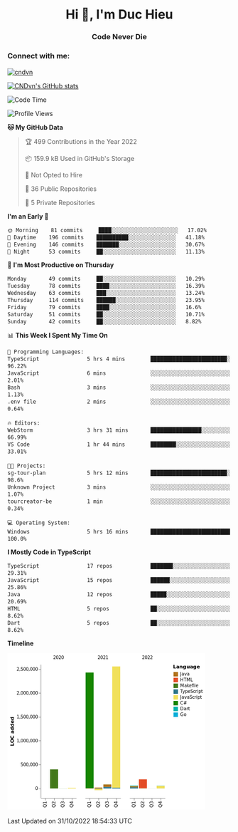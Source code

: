 <h1 align="center">Hi 👋, I'm Duc Hieu</h1>
<h3 align="center">Code Never Die</h3>

<h3 align="left">Connect with me:</h3>
<p align="left">
<a href="https://linkedin.com/in/cndvn" target="blank"><img align="center" src="https://img.shields.io/badge/LinkedIn-0077B5?style=for-the-badge&logo=linkedin&logoColor=white" alt="cndvn"/></a>
<!--
<a href="https://fb.com/cnd.duchieu" target="blank"><img align="center" src="https://img.shields.io/badge/Facebook-1877F2?style=for-the-badge&logo=facebook&logoColor=white" alt="cnd.duchieu"/></a>
 -->
</p>

[![CNDvn's GitHub stats](https://github-readme-stats.vercel.app/api?username=cndvn)](https://github.com/anuraghazra/github-readme-stats)

<!--START_SECTION:waka-->
![Code Time](http://img.shields.io/badge/Code%20Time-908%20hrs%2022%20mins-blue)

![Profile Views](http://img.shields.io/badge/Profile%20Views-12-blue)

**🐱 My GitHub Data** 

> 🏆 499 Contributions in the Year 2022
 > 
> 📦 159.9 kB Used in GitHub's Storage 
 > 
> 🚫 Not Opted to Hire
 > 
> 📜 36 Public Repositories 
 > 
> 🔑 5 Private Repositories  
 > 
**I'm an Early 🐤** 

```text
🌞 Morning    81 commits     ████░░░░░░░░░░░░░░░░░░░░░   17.02% 
🌆 Daytime    196 commits    ██████████░░░░░░░░░░░░░░░   41.18% 
🌃 Evening    146 commits    ███████░░░░░░░░░░░░░░░░░░   30.67% 
🌙 Night      53 commits     ██░░░░░░░░░░░░░░░░░░░░░░░   11.13%

```
📅 **I'm Most Productive on Thursday** 

```text
Monday       49 commits     ██░░░░░░░░░░░░░░░░░░░░░░░   10.29% 
Tuesday      78 commits     ████░░░░░░░░░░░░░░░░░░░░░   16.39% 
Wednesday    63 commits     ███░░░░░░░░░░░░░░░░░░░░░░   13.24% 
Thursday     114 commits    ██████░░░░░░░░░░░░░░░░░░░   23.95% 
Friday       79 commits     ████░░░░░░░░░░░░░░░░░░░░░   16.6% 
Saturday     51 commits     ██░░░░░░░░░░░░░░░░░░░░░░░   10.71% 
Sunday       42 commits     ██░░░░░░░░░░░░░░░░░░░░░░░   8.82%

```


📊 **This Week I Spent My Time On** 

```text
💬 Programming Languages: 
TypeScript               5 hrs 4 mins        ████████████████████████░   96.22% 
JavaScript               6 mins              ░░░░░░░░░░░░░░░░░░░░░░░░░   2.01% 
Bash                     3 mins              ░░░░░░░░░░░░░░░░░░░░░░░░░   1.13% 
.env file                2 mins              ░░░░░░░░░░░░░░░░░░░░░░░░░   0.64%

🔥 Editors: 
WebStorm                 3 hrs 31 mins       ████████████████░░░░░░░░░   66.99% 
VS Code                  1 hr 44 mins        ████████░░░░░░░░░░░░░░░░░   33.01%

🐱‍💻 Projects: 
sg-tour-plan             5 hrs 12 mins       ████████████████████████░   98.6% 
Unknown Project          3 mins              ░░░░░░░░░░░░░░░░░░░░░░░░░   1.07% 
tourcreator-be           1 min               ░░░░░░░░░░░░░░░░░░░░░░░░░   0.34%

💻 Operating System: 
Windows                  5 hrs 16 mins       █████████████████████████   100.0%

```

**I Mostly Code in TypeScript** 

```text
TypeScript               17 repos            ███████░░░░░░░░░░░░░░░░░░   29.31% 
JavaScript               15 repos            ██████░░░░░░░░░░░░░░░░░░░   25.86% 
Java                     12 repos            █████░░░░░░░░░░░░░░░░░░░░   20.69% 
HTML                     5 repos             ██░░░░░░░░░░░░░░░░░░░░░░░   8.62% 
Dart                     5 repos             ██░░░░░░░░░░░░░░░░░░░░░░░   8.62%

```


**Timeline**

![Chart not found](https://raw.githubusercontent.com/CNDvn/CNDvn/main/charts/bar_graph.png) 


 Last Updated on 31/10/2022 18:54:33 UTC
<!--END_SECTION:waka-->
